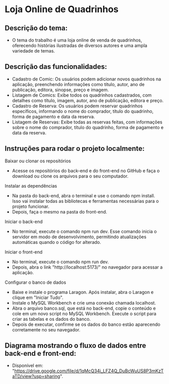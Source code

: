 # Loja Online de Quadrinhos

## Descrição do tema:

- O tema do trabalho é uma loja online de venda de quadrinhos, oferecendo histórias ilustradas de diversos autores e uma ampla variedade de temas.

## Descrição das funcionalidades:

- Cadastro de Comic: Os usuários podem adicionar novos quadrinhos na aplicação, preenchendo informações como título, autor, ano de publicação, editora, sinopse, preço e imagem.
- Listagem de Comics: Exibe todos os quadrinhos cadastrados, com detalhes como título, imagem, autor, ano de publicação, editora e preço.
- Cadastro de Reserva: Os usuários podem reservar quadrinhos específicos, informando o nome do comprador, título do quadrinho, forma de pagamento e data da reserva.
- Listagem de Reservas: Exibe todas as reservas feitas, com informações sobre o nome do comprador, título do quadrinho, forma de pagamento e data da reserva.

## Instruções para rodar o projeto localmente:

Baixar ou clonar os repositórios
- Acesse os repositórios do back-end e do front-end no GitHub e faça o download ou clone os arquivos para o seu computador.

Instalar as dependências
- Na pasta do back-end, abra o terminal e use o comando npm install. Isso vai instalar todas as bibliotecas e ferramentas necessárias para o projeto funcionar.
- Depois, faça o mesmo na pasta do front-end.

Iniciar o back-end
- No terminal, execute o comando npm run dev. Esse comando inicia o servidor em modo de desenvolvimento, permitindo atualizações automáticas quando o código for alterado.

Iniciar o front-end
- No terminal, execute o comando npm run dev.
- Depois, abra o link "http://localhost:5173/" no navegador para acessar a aplicação.

Configurar o banco de dados
- Baixe e instale o programa Laragon. Após instalar, abra o Laragon e clique em "Iniciar Tudo".
- Instale o MySQL Workbench e crie uma conexão chamada localhost.
- Abra o arquivo banco.sql, que está no back-end, copie o conteúdo e cole em um novo script no MySQL Workbench. Execute o script para criar as tabelas e os dados do banco.
- Depois de executar, confirme se os dados do banco estão aparecendo corretamente no seu navegador.

## Diagrama mostrando o fluxo de dados entre back-end e front-end:

- Disponível em: "https://drive.google.com/file/d/1qMcQ34i_LFZ4Q_DuBcWuUS8P3mKzTaTD/view?usp=sharing".
